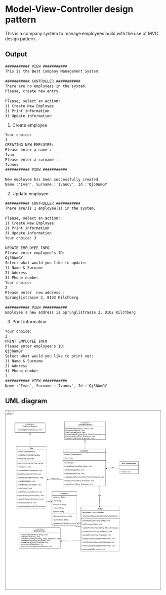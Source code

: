 # Model-View-Controller design pattern
This is a company system to manage employees build with the use of MVC design pattern. 

## Output
```
########### VIEW ###########
This is the Best Company Management System.

########### CONTROLLER ###########
There are no employees in the system. 
Please, create new entry.

Please, select an action:
1) Create New Employee
2) Print information
3) Update information
```

1) Create employee
```
Your choice: 
1
CREATING NEW EMPLOYEE: 
Please enter a name :
Ivan
Please enter a surname :
Ivanov
########### VIEW ###########

New employee has been successfully created.
Name :'Ivan', Surname :'Ivanov', Id :'Qj50WmGY'
```

2) Update employee
```
########### CONTROLLER ###########
There are/is 1 employee(s) in the system. 

Please, select an action:
1) Create New Employee
2) Print information
3) Update information
Your choice: 3

UPDATE EMPLOYEE INFO
Please enter employee's ID: 
Qj50WmGY
Select what would you like to update:
1) Name & Surname
2) Address
3) Phone number
Your choice: 
2
Please enter  new address :
Sprunglistrasse 2, 8102 Kilchberg

########### VIEW ###########
Employee's new address is Sprunglistrasse 2, 8102 Kilchberg

```

3) Print information
```
Your choice: 
2
PRINT EMPLOYEE INFO
Please enter employee's ID: 
Qj50WmGY
Select what would you like to print out:
1) Name & Surname
2) Address
3) Phone number
1
########### VIEW ###########
Name :'Ivan', Surname :'Ivanov', Id :'Qj50WmGY'
```

## UML diagram
![uml](https://github.com/zoyakatashinskaya/model-view-controller-student-project/blob/main/uml_mvc.png)
